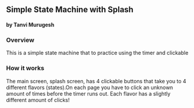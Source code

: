 ## Simple State Machine with Splash
#### by Tanvi Murugesh

### Overview
This is a simple state machine that to practice using the timer and clickable


### How it works
The main screen, splash screen, has 4 clickable buttons that take you to 4 different flavors (states).On each page you have to click an unknown amount of times before the timer runs out. Each flavor has a slightly different amount of clicks! 